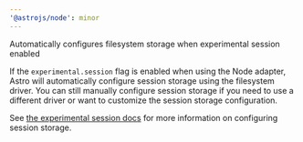 ```yaml
---
'@astrojs/node': minor
---
```


Automatically configures filesystem storage when experimental session enabled

If the `experimental.session` flag is enabled when using the Node adapter, Astro will automatically configure session storage using the filesystem driver. You can still manually configure session storage if you need to use a different driver or want to customize the session storage configuration.

See [the experimental session docs](https://docs.astro.build/en/reference/experimental-flags/sessions/) for more information on configuring session storage.
